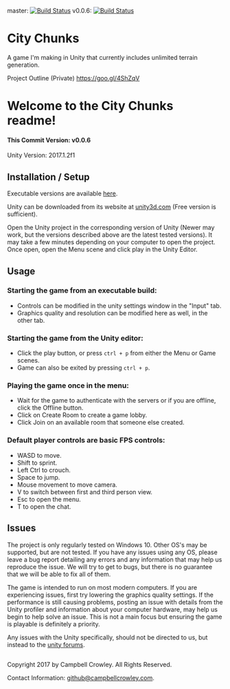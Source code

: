 master: [![Build Status](https://travis-ci.org/CampbellCrowley/UnityGame.svg?branch=master)](https://travis-ci.org/CampbellCrowley/UnityGame)
v0.0.6: [![Build Status](https://travis-ci.org/CampbellCrowley/UnityGame.svg?branch=v0.0.6)](https://travis-ci.org/CampbellCrowley/UnityGame)

# City Chunks
A game I'm making in Unity that currently includes unlimited terrain generation.

Project Outline (Private)
https://goo.gl/4ShZqV

# Welcome to the City Chunks readme!
#### This Commit Version: v0.0.6
Unity Version: 2017.1.2f1

## Installation / Setup
Executable versions are available [here](https://drive.google.com/drive/folders/0B_RQVdcQeZZfVkZxZnZhWjA1ekk?usp=sharing).

Unity can be downloaded from its website at [unity3d.com](https://store.unity.com) (Free version is sufficient).

Open the Unity project in the corresponding version of Unity (Newer may work, but the versions described above are the latest tested versions). It may take a few minutes depending on your computer to open the project. Once open, open the Menu scene and click play in the Unity Editor.  

## Usage
### Starting the game from an executable build:
* Controls can be modified in the unity settings window in the "Input" tab.
* Graphics quality and resolution can be modified here as well, in the other tab.
### Starting the game from the Unity editor:
* Click the play button, or press `ctrl + p` from either the Menu or Game scenes.
* Game can also be exited by pressing `ctrl + p`.
### Playing the game once in the menu:
* Wait for the game to authenticate with the servers or if you are offline, click the Offline button.
* Click on Create Room to create a game lobby.
* Click Join on an available room that someone else created.
### Default player controls are basic FPS controls:
* WASD to move.
* Shift to sprint.
* Left Ctrl to crouch.
* Space to jump.
* Mouse movement to move camera.
* V to switch between first and third person view.
* Esc to open the menu.
* T to open the chat.

## Issues
The project is only regularly tested on Windows 10. Other OS's may be supported, but are not tested. If you have any issues using any OS, please leave a bug report detailing any errors and any information that may help us reproduce the issue. We will try to get to bugs, but there is no guarantee that we will be able to fix all of them.

The game is intended to run on most modern computers. If you are experiencing issues, first try lowering the graphics quality settings. If the performance is still causing problems, posting an issue with details from the Unity profiler and information about your computer hardware, may help us begin to help solve an issue. This is not a main focus but ensuring the game is playable is definitely a priority.

Any issues with the Unity specifically, should not be directed to us, but instead to the [unity forums](https://forum.unity3d.com/).  

##
Copyright 2017 by Campbell Crowley. All Rights Reserved.

Contact Information: github@campbellcrowley.com.
